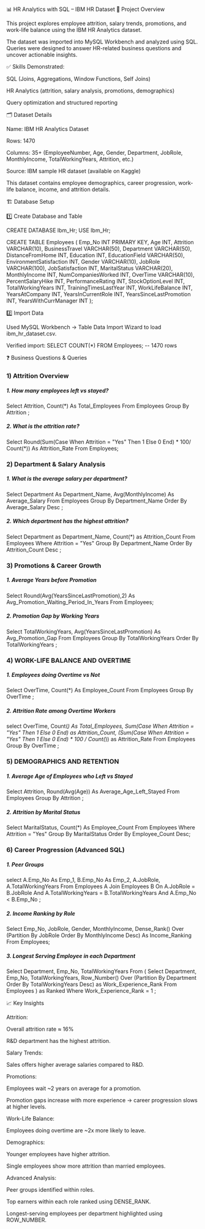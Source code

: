 📊 HR Analytics with SQL – IBM HR Dataset
📌 Project Overview

This project explores employee attrition, salary trends, promotions, and work-life balance using the IBM HR Analytics dataset.

The dataset was imported into MySQL Workbench and analyzed using SQL.
Queries were designed to answer HR-related business questions and uncover actionable insights.

✅ Skills Demonstrated:

SQL (Joins, Aggregations, Window Functions, Self Joins)

HR Analytics (attrition, salary analysis, promotions, demographics)

Query optimization and structured reporting

🗂 Dataset Details

Name: IBM HR Analytics Dataset

Rows: 1470

Columns: 35+ (EmployeeNumber, Age, Gender, Department, JobRole, MonthlyIncome, TotalWorkingYears, Attrition, etc.)

Source: IBM sample HR dataset (available on Kaggle)

This dataset contains employee demographics, career progression, work-life balance, income, and attrition details.

🏗 Database Setup

1️⃣ Create Database and Table

CREATE DATABASE Ibm_Hr;
USE Ibm_Hr;

CREATE TABLE Employees (
    Emp_No INT PRIMARY KEY,
    Age INT,
    Attrition VARCHAR(10),
    BusinessTravel VARCHAR(50),
    Department VARCHAR(50),
    DistanceFromHome INT,
    Education INT,
    EducationField VARCHAR(50),
    EnvironmentSatisfaction INT,
    Gender VARCHAR(10),
    JobRole VARCHAR(100),
    JobSatisfaction INT,
    MaritalStatus VARCHAR(20),
    MonthlyIncome INT,
    NumCompaniesWorked INT,
    OverTime VARCHAR(10),
    PercentSalaryHike INT,
    PerformanceRating INT,
    StockOptionLevel INT,
    TotalWorkingYears INT,
    TrainingTimesLastYear INT,
    WorkLifeBalance INT,
    YearsAtCompany INT,
    YearsInCurrentRole INT,
    YearsSinceLastPromotion INT,
    YearsWithCurrManager INT
);

2️⃣ Import Data

Used MySQL Workbench → Table Data Import Wizard to load ibm_hr_dataset.csv.

Verified import:
SELECT COUNT(*) FROM Employees;  -- 1470 rows

❓ Business Questions & Queries
### 1) Attrition Overview

##### 1. How many employees left vs stayed?

Select 
     Attrition, Count(*) As Total_Employees
     From Employees
     Group By Attrition ;

##### 2. What is the attrition rate?

Select 
     Round(Sum(Case When Attrition = "Yes" Then 1 Else 0 End) * 100/ Count(*)) As Attrition_Rate
     From Employees;

### 2) Department & Salary Analysis

##### 1. What is the average salary per department?

Select 
     Department As Department_Name, Avg(MonthlyIncome) As Average_Salary 
     From Employees Group By Department_Name
	 Order By Average_Salary Desc ;

##### 2. Which department has the highest attrition?

Select 
     Department as Department_Name, Count(*) as Attrition_Count
     From Employees 
     Where Attrition = "Yes"
     Group By Department_Name
     Order By Attrition_Count 
     Desc ;

### 3) Promotions & Career Growth

##### 1. Average Years before Promotion

Select 
     Round(Avg(YearsSinceLastPromotion),2) As Avg_Promotion_Waiting_Period_In_Years
     From Employees;

##### 2. Promotion Gap by Working Years

Select
     TotalWorkingYears, Avg(YearsSinceLastPromotion) As Avg_Promotion_Gap
     From Employees 
     Group By TotalWorkingYears
     Order By TotalWorkingYears ;

### 4) WORK-LIFE BALANCE AND OVERTIME

##### 1. Employees doing Overtime vs Not

Select 
     OverTime, Count(*) As Employee_Count
     From Employees
     Group By OverTime ;
     
##### 2. Attrition Rate among Overtime Workers

select 
     OverTime, Count(*) As Total_Employees,
     Sum(Case When Attrition = "Yes" Then 1 Else 0 End) as Attrition_Count,
     (Sum(Case When Attrition = "Yes" Then 1 Else 0 End) * 100 / Count(*)) as Attrition_Rate
     From Employees
     Group By OverTime ;

### 5) DEMOGRAPHICS AND RETENTION

##### 1. Average Age of Employees who Left vs Stayed

Select 
	 Attrition, Round(Avg(Age)) As Average_Age_Left_Stayed
     From Employees
     Group By Attrition ;
     
##### 2. Attrition by Marital Status

Select 
     MaritalStatus, Count(*) As Employee_Count
	 From Employees
     Where Attrition = "Yes"
     Group By MaritalStatus
     Order By Employee_Count Desc;

### 6) Career Progression (Advanced SQL)

##### 1. Peer Groups

select 
     A.Emp_No As Emp_1, B.Emp_No As Emp_2,
     A.JobRole, A.TotalWorkingYears
     From Employees A 
     Join Employees B
     On A.JobRole = B.JobRole
     And A.TotalWorkingYears = B.TotalWorkingYears
     And A.Emp_No < B.Emp_No ;
     
##### 2. Income Ranking by Role 

Select 
     Emp_No, JobRole, Gender, MonthlyIncome,
     Dense_Rank() Over (Partition By JobRole Order By MonthlyIncome Desc) As Income_Ranking
     From Employees;
     
##### 3. Longest Serving Employee in each Department

Select 
     Department, Emp_No, TotalWorkingYears
     From (
         Select
			  Department, Emp_No, TotalWorkingYears,
              Row_Number() Over (Partition By Department Order By TotalWorkingYears Desc) as Work_Experience_Rank
			  From Employees ) as Ranked
			  Where Work_Experience_Rank = 1 ;

📈 Key Insights

Attrition:

Overall attrition rate ≈ 16%

R&D department has the highest attrition.

Salary Trends:

Sales offers higher average salaries compared to R&D.

Promotions:

Employees wait ~2 years on average for a promotion.

Promotion gaps increase with more experience → career progression slows at higher levels.

Work-Life Balance:

Employees doing overtime are ~2x more likely to leave.

Demographics:

Younger employees have higher attrition.

Single employees show more attrition than married employees.

Advanced Analysis:

Peer groups identified within roles.

Top earners within each role ranked using DENSE_RANK.

Longest-serving employees per department highlighted using ROW_NUMBER.
